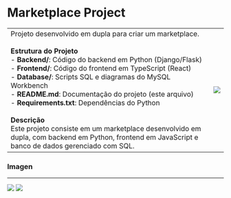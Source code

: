 # Marketplace Project

|       |        |
|-------|--------|
| Projeto desenvolvido em dupla para criar um marketplace.<br><br>**Estrutura do Projeto**<br>- **Backend/**: Código do backend em Python (Django/Flask)<br>- **Frontend/**: Código do frontend em TypeScript (React)<br>- **Database/**: Scripts SQL e diagramas do MySQL Workbench<br>- **README.md**: Documentação do projeto (este arquivo)<br>- **Requirements.txt**: Dependências do Python<br><br>**Descrição**<br>Este projeto consiste em um marketplace desenvolvido em dupla, com backend em Python, frontend em JavaScript e banco de dados gerenciado com SQL. | <img src="https://i.imgur.com/ZMPPNPN.png"/> |
### Imagen
---------------------------------------------
<img src="https://i.imgur.com/abH6jyz.jpeg"/>

<img src="https://i.imgur.com/PVQ1QaF.png"/>

